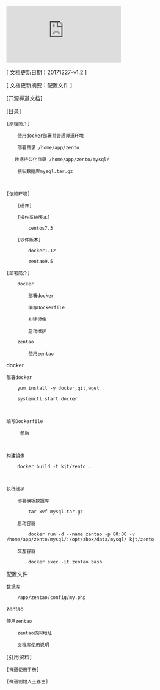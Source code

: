 ![Zentao](http://www.zentao.net/file.php?f=201604/f_a5a3577d688b18e4dffde47e422704f9.png&t=png&o=&s=&v=1517389139)

[    文档更新日期：20171227-v1.2    ]

[    文档更新摘要：配置文件   ]

[开源禅道文档]



[目录]

    [原理简介]

        使用docker部署并管理禅道环境

        部署目录 /home/app/zento

       数据持久化目录 /home/app/zento/mysql/

        模板数据库mysql.tar.gz   

 

    [依赖环境]

        [硬件]

        [操作系统版本]

            centos7.3

        [软件版本]

            docker1.12

            zentao9.5

    [部署简介]

        docker

            部署docker

            编写Dockerfile

            构建镜像

            启动维护

        zentao

            使用zentao







docker

    部署docker

        yum install -y docker,git,wget

        systemctl start docker

        

    编写Dockerfile

         参后



    构建镜像

        docker build -t kjt/zento .



    执行维护   

        部署模板数据库

            tar xvf mysql.tar.gz

        启动容器 

            docker run -d --name zentao -p 80:80 -v /home/app/zento/mysql/:/opt/zbox/data/mysql/ kjt/zento 

        交互容器

            docker exec -it zentao bash



配置文件

    数据库

        /app/zentao/config/my.php





zentao

    使用zentao

        zentao访问地址

        文档库使用说明









[引用资料]

    [禅道使用手册]

    [禅道创始人王春生]

